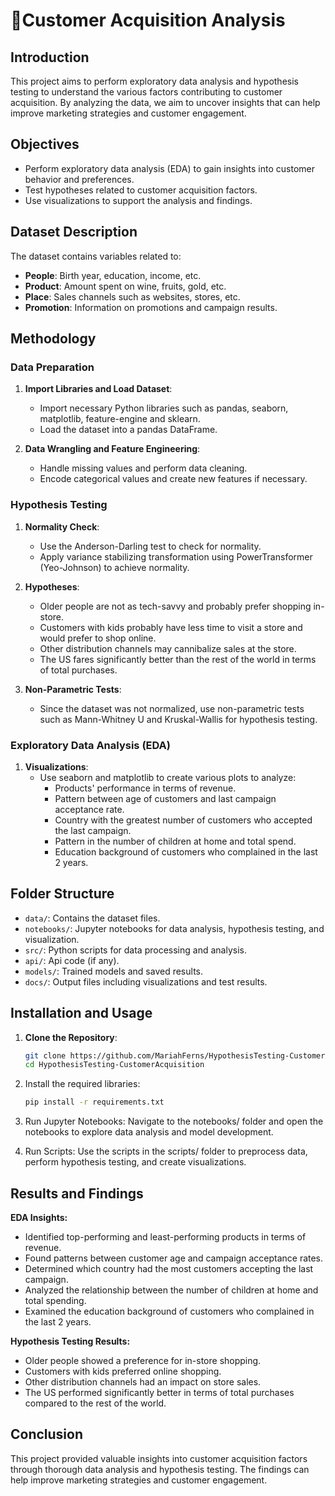 # 👨Customer Acquisition Analysis

## Introduction
This project aims to perform exploratory data analysis and hypothesis testing to understand the various factors contributing to customer acquisition. By analyzing the data, we aim to uncover insights that can help improve marketing strategies and customer engagement.

## Objectives
- Perform exploratory data analysis (EDA) to gain insights into customer behavior and preferences.
- Test hypotheses related to customer acquisition factors.
- Use visualizations to support the analysis and findings.

## Dataset Description
The dataset contains variables related to:
- **People**: Birth year, education, income, etc.
- **Product**: Amount spent on wine, fruits, gold, etc.
- **Place**: Sales channels such as websites, stores, etc.
- **Promotion**: Information on promotions and campaign results.

## Methodology
### Data Preparation
1. **Import Libraries and Load Dataset**:
   - Import necessary Python libraries such as pandas, seaborn, matplotlib, feature-engine and sklearn.
   - Load the dataset into a pandas DataFrame.

2. **Data Wrangling and Feature Engineering**:
   - Handle missing values and perform data cleaning.
   - Encode categorical values and create new features if necessary.

### Hypothesis Testing
1. **Normality Check**:
   - Use the Anderson-Darling test to check for normality.
   - Apply variance stabilizing transformation using PowerTransformer (Yeo-Johnson) to achieve normality.

2. **Hypotheses**:
   - Older people are not as tech-savvy and probably prefer shopping in-store.
   - Customers with kids probably have less time to visit a store and would prefer to shop online.
   - Other distribution channels may cannibalize sales at the store.
   - The US fares significantly better than the rest of the world in terms of total purchases.

3. **Non-Parametric Tests**:
   - Since the dataset was not normalized, use non-parametric tests such as Mann-Whitney U and Kruskal-Wallis for hypothesis testing.

### Exploratory Data Analysis (EDA)
1. **Visualizations**:
   - Use seaborn and matplotlib to create various plots to analyze:
     - Products' performance in terms of revenue.
     - Pattern between age of customers and last campaign acceptance rate.
     - Country with the greatest number of customers who accepted the last campaign.
     - Pattern in the number of children at home and total spend.
     - Education background of customers who complained in the last 2 years.

## Folder Structure
- `data/`: Contains the dataset files.
- `notebooks/`: Jupyter notebooks for data analysis, hypothesis testing, and visualization.
- `src/`: Python scripts for data processing and analysis.
- `api/`: Api code (if any).
- `models/`: Trained models and saved results.
- `docs/`: Output files including visualizations and test results.

## Installation and Usage
1. **Clone the Repository**:
   ```bash
   git clone https://github.com/MariahFerns/HypothesisTesting-CustomerAcquisition.git
   cd HypothesisTesting-CustomerAcquisition

2. Install the required libraries:
   ```bash
   pip install -r requirements.txt

3. Run Jupyter Notebooks:
   Navigate to the notebooks/ folder and open the notebooks to explore data analysis and model development.

4. Run Scripts:
   Use the scripts in the scripts/ folder to preprocess data, perform hypothesis testing, and create visualizations.

## Results and Findings
**EDA Insights:**
- Identified top-performing and least-performing products in terms of revenue.
- Found patterns between customer age and campaign acceptance rates.
- Determined which country had the most customers accepting the last campaign.
- Analyzed the relationship between the number of children at home and total spending.
- Examined the education background of customers who complained in the last 2 years.

**Hypothesis Testing Results:**
- Older people showed a preference for in-store shopping.
- Customers with kids preferred online shopping.
- Other distribution channels had an impact on store sales.
- The US performed significantly better in terms of total purchases compared to the rest of the world.


## Conclusion
This project provided valuable insights into customer acquisition factors through thorough data analysis and hypothesis testing. The findings can help improve marketing strategies and customer engagement.
